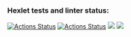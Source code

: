 ### Hexlet tests and linter status:
[![Actions Status](https://github.com/Alexandr-Kuzmin13/java-project-73/workflows/hexlet-check/badge.svg)](https://github.com/Alexandr-Kuzmin13/java-project-73/actions)
[![Actions Status](https://github.com/Alexandr-Kuzmin13/java-project-72/workflows/main/badge.svg)](https://github.com/Alexandr-Kuzmin13/java-project-73/actions)
<a href="https://codeclimate.com/github/Alexandr-Kuzmin13/java-project-73/maintainability"><img src="https://api.codeclimate.com/v1/badges/1afde8e88b43ec0c0dfe/maintainability" /></a>
<a href="https://codeclimate.com/github/Alexandr-Kuzmin13/java-project-73/test_coverage"><img src="https://api.codeclimate.com/v1/badges/1afde8e88b43ec0c0dfe/test_coverage" /></a>
